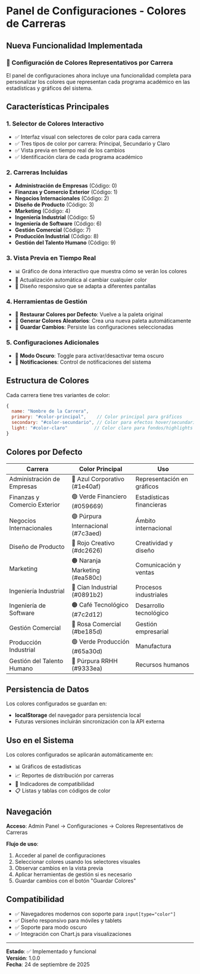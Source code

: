 # Panel de Configuraciones - Colores de Carreras

## Nueva Funcionalidad Implementada

### 🎨 Configuración de Colores Representativos por Carrera

El panel de configuraciones ahora incluye una funcionalidad completa para personalizar los colores que representan cada programa académico en las estadísticas y gráficos del sistema.

## Características Principales

### 1. **Selector de Colores Interactivo**
- ✅ Interfaz visual con selectores de color para cada carrera
- ✅ Tres tipos de color por carrera: Principal, Secundario y Claro
- ✅ Vista previa en tiempo real de los cambios
- ✅ Identificación clara de cada programa académico

### 2. **Carreras Incluidas**
- **Administración de Empresas** (Código: 0)
- **Finanzas y Comercio Exterior** (Código: 1)
- **Negocios Internacionales** (Código: 2)
- **Diseño de Producto** (Código: 3)
- **Marketing** (Código: 4)
- **Ingeniería Industrial** (Código: 5)
- **Ingeniería de Software** (Código: 6)
- **Gestión Comercial** (Código: 7)
- **Producción Industrial** (Código: 8)
- **Gestión del Talento Humano** (Código: 9)

### 3. **Vista Previa en Tiempo Real**
- 📊 Gráfico de dona interactivo que muestra cómo se verán los colores
- 🔄 Actualización automática al cambiar cualquier color
- 📱 Diseño responsivo que se adapta a diferentes pantallas

### 4. **Herramientas de Gestión**
- 🔄 **Restaurar Colores por Defecto**: Vuelve a la paleta original
- 🎲 **Generar Colores Aleatorios**: Crea una nueva paleta automáticamente
- 💾 **Guardar Cambios**: Persiste las configuraciones seleccionadas

### 5. **Configuraciones Adicionales**
- 🌙 **Modo Oscuro**: Toggle para activar/desactivar tema oscuro
- 🔔 **Notificaciones**: Control de notificaciones del sistema

## Estructura de Colores

Cada carrera tiene tres variantes de color:

```javascript
{
  name: "Nombre de la Carrera",
  primary: "#color-principal",    // Color principal para gráficos
  secondary: "#color-secundario", // Color para efectos hover/secundarios  
  light: "#color-claro"          // Color claro para fondos/highlights
}
```

## Colores por Defecto

| Carrera | Color Principal | Uso |
|---------|----------------|-----|
| Administración de Empresas | 🔵 Azul Corporativo (#1e40af) | Representación en gráficos |
| Finanzas y Comercio Exterior | 🟢 Verde Financiero (#059669) | Estadísticas financieras |
| Negocios Internacionales | 🟣 Púrpura Internacional (#7c3aed) | Ámbito internacional |
| Diseño de Producto | 🔴 Rojo Creativo (#dc2626) | Creatividad y diseño |
| Marketing | 🟠 Naranja Marketing (#ea580c) | Comunicación y ventas |
| Ingeniería Industrial | 🔷 Cian Industrial (#0891b2) | Procesos industriales |
| Ingeniería de Software | 🟤 Café Tecnológico (#7c2d12) | Desarrollo tecnológico |
| Gestión Comercial | 🩷 Rosa Comercial (#be185d) | Gestión empresarial |
| Producción Industrial | 🟢 Verde Producción (#65a30d) | Manufactura |
| Gestión del Talento Humano | 💜 Púrpura RRHH (#9333ea) | Recursos humanos |

## Persistencia de Datos

Los colores configurados se guardan en:
- **localStorage** del navegador para persistencia local
- Futuras versiones incluirán sincronización con la API externa

## Uso en el Sistema

Los colores configurados se aplicarán automáticamente en:
- 📊 Gráficos de estadísticas
- 📈 Reportes de distribución por carreras  
- 🎯 Indicadores de compatibilidad
- 📋 Listas y tablas con códigos de color

## Navegación

**Acceso**: Admin Panel → Configuraciones → Colores Representativos de Carreras

**Flujo de uso**:
1. Acceder al panel de configuraciones
2. Seleccionar colores usando los selectores visuales
3. Observar cambios en la vista previa
4. Aplicar herramientas de gestión si es necesario
5. Guardar cambios con el botón "Guardar Colores"

## Compatibilidad

- ✅ Navegadores modernos con soporte para `input[type="color"]`
- ✅ Diseño responsivo para móviles y tablets
- ✅ Soporte para modo oscuro
- ✅ Integración con Chart.js para visualizaciones

---

**Estado**: ✅ Implementado y funcional  
**Versión**: 1.0.0  
**Fecha**: 24 de septiembre de 2025